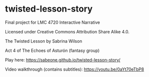 # twisted-lesson-story
Final project for LMC 4720 Interactive Narrative

Licensed under Creative Commons Attribution Share Alike 4.0.

The Twisted Lesson by Sabrina Wilson

Act 4 of The Echoes of Asturón (fantasy group)

Play here: https://sabeone.github.io/twisted-lesson-story/

Video walkthrough (contains subtitles): https://youtu.be/0aYt70eTbP8

